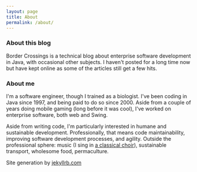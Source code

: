 ```yaml
---
layout: page
title: About
permalink: /about/
---
```


<h3>About this blog</h3>
Border Crossings is a technical blog about enterprise software development in Java, with occasional other subjects.
I haven't posted for a long time now but have kept online as some of the articles still get a few hits.

<h3>About me</h3>
I'm a software engineer, though I trained as a biologist.  I've been coding in Java since 1997, and being paid to do so since 2000.  
Aside from a couple of years doing mobile gaming (long before it was cool), I've worked on enterprise software, both web and Swing.

Aside from writing code, I'm particularly interested in humane and sustainable development.  Professionally, that means code maintainability, 
improving software development processes, and agility.  Outside the professional sphere: music (I sing in 
<a href="http://www.evpierredelune.ch">a classical choir</a>), 
sustainable transport, wholesome food, permaculture.


Site generation by [jekyllrb.com](http://jekyllrb.com/)



